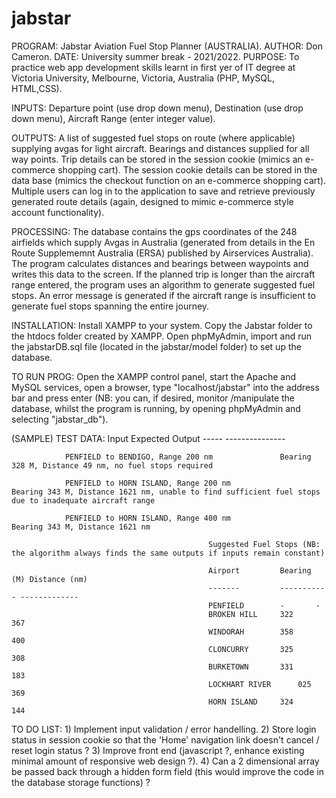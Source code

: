 # jabstar


PROGRAM: 		Jabstar Aviation Fuel Stop Planner (AUSTRALIA).
AUTHOR: 		Don Cameron.
DATE: 			University summer break - 2021/2022.
PURPOSE: 		To practice web app development skills learnt in first yer of IT degree at Victoria University, Melbourne, Victoria, Australia (PHP, MySQL, HTML,CSS).

INPUTS: 		Departure point (use drop down menu), Destination (use drop down menu), Aircraft Range (enter integer value).

OUTPUTS: 		A list of suggested fuel stops on route (where applicable) supplying avgas for light aircraft. Bearings and distances supplied for all way points. 
			Trip details can be stored in the session cookie (mimics an e-commerce shopping cart). The session cookie details can be stored in the data base
			(mimics the checkout function on an e-commerce shopping cart). Multiple users can log in to the application to save and retrieve previously
			generated route details (again, designed to mimic e-commerce style account functionality).

PROCESSING:		The database contains the gps coordinates of the 248 airfields which supply Avgas in Australia (generated from details in the En Route Supplememnt
			Australia (ERSA) published by Airservices Australia). The program calculates distances and bearings between waypoints and writes this data to the 
			screen. If the planned trip is longer than the aircraft range entered, the program uses an algorithm to generate suggested fuel stops. An error message
			is generated if the aircraft range is insufficient to generate fuel stops spanning the entire journey.
		
INSTALLATION:		Install XAMPP to your system. Copy the Jabstar folder to the htdocs folder created by XAMPP. Open phpMyAdmin, import and run the jabstarDB.sql file
			(located in the jabstar/model folder) to set up the database.
				
TO RUN PROG:		Open the XAMPP control panel, start the Apache and MySQL services, open a browser, type "localhost/jabstar" into the address bar and press enter
			(NB: you can, if desired, monitor /manipulate the database, whilst the program is running, by opening phpMyAdmin and selecting "jabstar_db").


(SAMPLE) TEST DATA:		Input								Expected Output 
				-----								---------------
		
				PENFIELD to BENDIGO, Range 200 nm				Bearing 328 M, Distance 49 nm, no fuel stops required 

				PENFIELD to HORN ISLAND, Range 200 nm				Bearing 343 M, Distance 1621 nm, unable to find sufficient fuel stops due to inadequate aircraft range

				PENFIELD to HORN ISLAND, Range 400 nm				Bearing 343 M, Distance 1621 nm

												Suggested Fuel Stops (NB: the algorithm always finds the same outputs if inputs remain constant)
											
												Airport			Bearing	(M)	Distance (nm)					
												-------			-----------	-------------
												PENFIELD		-		-											
												BROKEN HILL		322		367
												WINDORAH		358		400
												CLONCURRY		325		308
												BURKETOWN		331		183
												LOCKHART RIVER		025		369
												HORN ISLAND		324		144											


TO DO LIST:		1) Implement input validation / error handelling.
			2) Store login status in session cookie so that the 'Home' navigation link doesn't cancel / reset login status ?
			3) Improve front end (javascript ?, enhance existing minimal amount of responsive web design ?).
			4) Can a 2 dimensional array be passed back through a hidden form field (this would improve the code in the database storage functions) ?			



